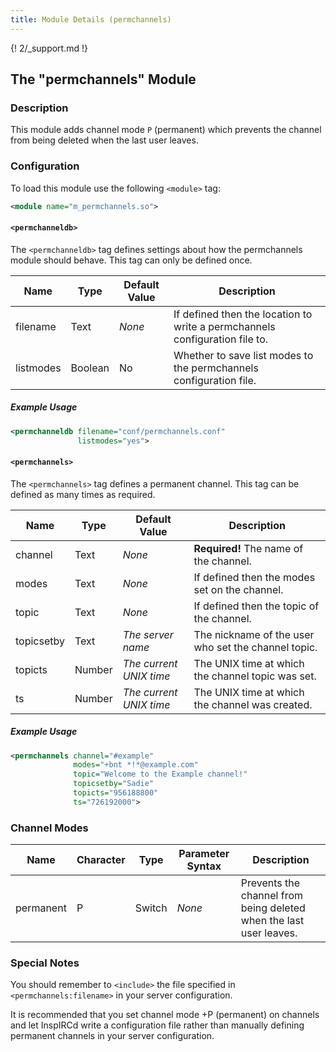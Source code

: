 ```yaml
---
title: Module Details (permchannels)
---
```


{! 2/_support.md !}

## The "permchannels" Module

### Description

This module adds channel mode `P` (permanent) which prevents the channel from being deleted when the last user leaves.

### Configuration

To load this module use the following `<module>` tag:

```xml
<module name="m_permchannels.so">
```

#### `<permchanneldb>`

The `<permchanneldb>` tag defines settings about how the permchannels module should behave. This tag can only be defined once.

Name      | Type    | Default Value | Description
--------- | ------- | ------------- | -----------
filename  | Text    | *None*        | If defined then the location to write a permchannels configuration file to.
listmodes | Boolean | No            | Whether to save list modes to the permchannels configuration file.

##### Example Usage

```xml
<permchanneldb filename="conf/permchannels.conf"
               listmodes="yes">
```

#### `<permchannels>`

The `<permchannels>` tag defines a permanent channel. This tag can be defined as many times as required.

Name       | Type   | Default Value           | Description
---------- | ------ | ----------------------- | -----------
channel    | Text   | *None*                  | **Required!** The name of the channel.
modes      | Text   | *None*                  | If defined then the modes set on the channel.
topic      | Text   | *None*                  | If defined then the topic of the channel.
topicsetby | Text   | *The server name*       | The nickname of the user who set the channel topic.
topicts    | Number | *The current UNIX time* | The UNIX time at which the channel topic was set.
ts         | Number | *The current UNIX time* | The UNIX time at which the channel was created.

##### Example Usage

```xml
<permchannels channel="#example"
              modes="+bnt *!*@example.com"
              topic="Welcome to the Example channel!"
              topicsetby="Sadie"
              topicts="956188800"
              ts="726192000">
```

### Channel Modes

Name      | Character | Type   | Parameter Syntax | Description
--------- | --------- | ------ | ---------------- | -----------
permanent | P         | Switch | *None*           | Prevents the channel from being deleted when the last user leaves.

### Special Notes

You should remember to `<include>` the file specified in `<permchannels:filename>` in your server configuration.

It is recommended that you set channel mode +P (permanent) on channels and let InspIRCd write a configuration file rather than manually defining permanent channels in your server configuration.
